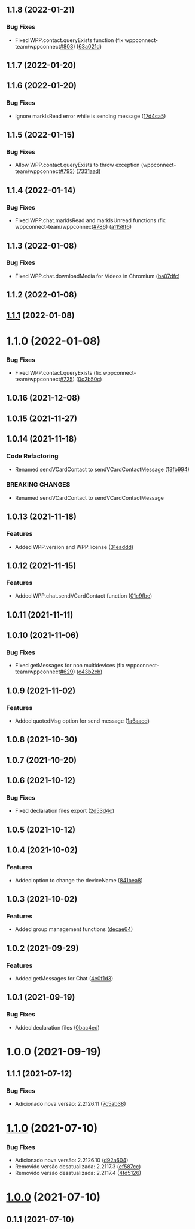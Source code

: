## 1.1.8 (2022-01-21)


### Bug Fixes

* Fixed WPP.contact.queryExists function (fix wppconnect-team/wppconnect[#803](https://github.com/wppconnect-team/wa-js/issues/803)) ([63a021d](https://github.com/wppconnect-team/wa-js/commit/63a021da96f75b9300f2d8f3409934ab0a0a611a))



## 1.1.7 (2022-01-20)



## 1.1.6 (2022-01-20)


### Bug Fixes

* Ignore markIsRead error while is sending message ([17d4ca5](https://github.com/wppconnect-team/wa-js/commit/17d4ca540897a0610016fac34e85d1292297461e))



## 1.1.5 (2022-01-15)


### Bug Fixes

* Allow WPP.contact.queryExists to throw exception (wppconnect-team/wppconnect[#793](https://github.com/wppconnect-team/wa-js/issues/793)) ([7331aad](https://github.com/wppconnect-team/wa-js/commit/7331aadb06b77550ba0c959d29ba6118bb5fa0f2))



## 1.1.4 (2022-01-14)


### Bug Fixes

* Fixed WPP.chat.markIsRead and markIsUnread functions (fix wppconnect-team/wppconnect[#786](https://github.com/wppconnect-team/wa-js/issues/786)) ([a1158f6](https://github.com/wppconnect-team/wa-js/commit/a1158f6780bbe343121849ab235cd97823637505))



## 1.1.3 (2022-01-08)


### Bug Fixes

* Fixed WPP.chat.downloadMedia for Videos in Chromium ([ba07dfc](https://github.com/wppconnect-team/wa-js/commit/ba07dfcf7d11dda6d379766932bdd43adc9cd319))



## 1.1.2 (2022-01-08)



## [1.1.1](https://github.com/wppconnect-team/wa-js/compare/v1.1.0...v1.1.1) (2022-01-08)



# 1.1.0 (2022-01-08)


### Bug Fixes

* Fixed WPP.contact.queryExists (fix wppconnect-team/wppconnect[#725](https://github.com/wppconnect-team/wa-js/issues/725)) ([0c2b50c](https://github.com/wppconnect-team/wa-js/commit/0c2b50c4994d81d0e0d5debdfea7a3e96e333d50))



## 1.0.16 (2021-12-08)



## 1.0.15 (2021-11-27)



## 1.0.14 (2021-11-18)


### Code Refactoring

* Renamed sendVCardContact to sendVCardContactMessage ([13fb994](https://github.com/wppconnect-team/wa-js/commit/13fb9946473fbf1d374ec6808277053ac836a717))


### BREAKING CHANGES

* Renamed sendVCardContact to sendVCardContactMessage



## 1.0.13 (2021-11-18)


### Features

* Added WPP.version and WPP.license ([31eaddd](https://github.com/wppconnect-team/wa-js/commit/31eaddd2673e0d4d1d2d4594f1ad7f7805a8014d))



## 1.0.12 (2021-11-15)


### Features

* Added WPP.chat.sendVCardContact function ([01c9fbe](https://github.com/wppconnect-team/wa-js/commit/01c9fbeeb806909542339bf26009c9b37cdda861))



## 1.0.11 (2021-11-11)



## 1.0.10 (2021-11-06)


### Bug Fixes

* Fixed getMessages for non multidevices (fix wppconnect-team/wppconnect[#629](https://github.com/wppconnect-team/wa-js/issues/629)) ([c43b2cb](https://github.com/wppconnect-team/wa-js/commit/c43b2cb9f1e7cd0bebd8754f9f1458f56f778091))



## 1.0.9 (2021-11-02)


### Features

* Added quotedMsg option for send message ([1a6aacd](https://github.com/wppconnect-team/wa-js/commit/1a6aacd68a408049cfd2bb034626f0e0bd5f62bf))



## 1.0.8 (2021-10-30)



## 1.0.7 (2021-10-20)



## 1.0.6 (2021-10-12)


### Bug Fixes

* Fixed declaration files export ([2d53d4c](https://github.com/wppconnect-team/wa-js/commit/2d53d4cd106b448680efae2139b762a83b38ba2b))



## 1.0.5 (2021-10-12)



## 1.0.4 (2021-10-02)


### Features

* Added option to change the deviceName ([841bea8](https://github.com/wppconnect-team/wa-js/commit/841bea8d9d6661186bd17f32b6342e0b3918cf1a))



## 1.0.3 (2021-10-02)


### Features

* Added group management functions ([decae64](https://github.com/wppconnect-team/wa-js/commit/decae64cb60f5b61948956084af3b41dcebf23fe))



## 1.0.2 (2021-09-29)


### Features

* Added getMessages for Chat ([4e0f1d3](https://github.com/wppconnect-team/wa-js/commit/4e0f1d3d85a5b4e8b8e848ee019b29b22d370020))



## 1.0.1 (2021-09-19)


### Bug Fixes

* Added declaration files ([0bac4ed](https://github.com/wppconnect-team/wa-js/commit/0bac4ed0d077a7984dd8d3f63016fdc43d369b39))



# 1.0.0 (2021-09-19)



## 1.1.1 (2021-07-12)


### Bug Fixes

* Adicionado nova versão: 2.2126.11 ([7c5ab38](https://github.com/wppconnect-team/wa-version/commit/7c5ab3863524060fa12296390ffcdccfe036361c))



# [1.1.0](https://github.com/wppconnect-team/wa-version/compare/v1.0.0...v1.1.0) (2021-07-10)


### Bug Fixes

* Adicionado nova versão: 2.2126.10 ([d92a604](https://github.com/wppconnect-team/wa-version/commit/d92a604b305bd6db1c6e90e9314d7fb5b0e39bfd))
* Removido versão desatualizada: 2.2117.3 ([ef587cc](https://github.com/wppconnect-team/wa-version/commit/ef587ccd6147839c6966bda560c16b1777e533b6))
* Removido versão desatualizada: 2.2117.4 ([4fd5126](https://github.com/wppconnect-team/wa-version/commit/4fd512609eabdc50203663d565f343ffe52092ad))



# [1.0.0](https://github.com/wppconnect-team/wa-version/compare/v0.1.1...v1.0.0) (2021-07-10)

## 0.1.1 (2021-07-10)
